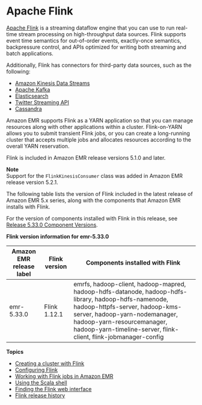 # Apache Flink<a name="emr-flink"></a>

[Apache Flink](https://flink.apache.org/) is a streaming dataflow engine that you can use to run real\-time stream processing on high\-throughput data sources\. Flink supports event time semantics for out\-of\-order events, exactly\-once semantics, backpressure control, and APIs optimized for writing both streaming and batch applications\.

Additionally, Flink has connectors for third\-party data sources, such as the following:
+ [Amazon Kinesis Data Streams](https://ci.apache.org/projects/flink/flink-docs-master/apis/streaming/connectors/kinesis.html)
+ [Apache Kafka](https://ci.apache.org/projects/flink/flink-docs-master/apis/streaming/connectors/kafka.html)
+ [Elasticsearch](https://ci.apache.org/projects/flink/flink-docs-master/apis/streaming/connectors/elasticsearch2.html)
+ [Twitter Streaming API](https://ci.apache.org/projects/flink/flink-docs-release-1.2/dev/connectors/twitter.html)
+ [Cassandra](https://ci.apache.org/projects/flink/flink-docs-master/apis/streaming/connectors/cassandra.html)

Amazon EMR supports Flink as a YARN application so that you can manage resources along with other applications within a cluster\. Flink\-on\-YARN allows you to submit transient Flink jobs, or you can create a long\-running cluster that accepts multiple jobs and allocates resources according to the overall YARN reservation\.

Flink is included in Amazon EMR release versions 5\.1\.0 and later\.

**Note**  
Support for the `FlinkKinesisConsumer` class was added in Amazon EMR release version 5\.2\.1\.

The following table lists the version of Flink included in the latest release of Amazon EMR 5\.x series, along with the components that Amazon EMR installs with Flink\.

For the version of components installed with Flink in this release, see [Release 5\.33\.0 Component Versions](emr-release-5x.md#emr-5330-release)\.


**Flink version information for emr\-5\.33\.0**  

| Amazon EMR release label | Flink version | Components installed with Flink | 
| --- | --- | --- | 
| emr\-5\.33\.0 | Flink 1\.12\.1 | emrfs, hadoop\-client, hadoop\-mapred, hadoop\-hdfs\-datanode, hadoop\-hdfs\-library, hadoop\-hdfs\-namenode, hadoop\-httpfs\-server, hadoop\-kms\-server, hadoop\-yarn\-nodemanager, hadoop\-yarn\-resourcemanager, hadoop\-yarn\-timeline\-server, flink\-client, flink\-jobmanager\-config | 

**Topics**
+ [Creating a cluster with Flink](flink-create-cluster.md)
+ [Configuring Flink](flink-configure.md)
+ [Working with Flink jobs in Amazon EMR](flink-jobs.md)
+ [Using the Scala shell](flink-scala.md)
+ [Finding the Flink web interface](flink-web-interface.md)
+ [Flink release history](Flink-release-history.md)